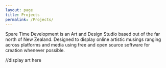 ```yaml
---
layout: page
title: Projects 
permalink: /Projects/
---
```


Spare Time Development is an Art and Design Studio based out of the far north of New Zealand. Designed to display online artistic musings ranging across platforms and media using free and open source software for creation whenever possible.

//display art here
